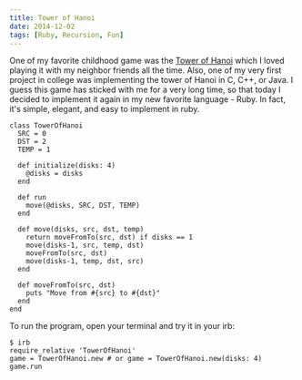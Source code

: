 ```yaml
---
title: Tower of Hanoi
date: 2014-12-02
tags: [Ruby, Recursion, Fun]
---
```


One of my favorite childhood game was the [Tower of Hanoi](http://en.wikipedia.org/wiki/Tower_of_Hanoi) which I loved playing it
with my neighbor friends all the time. Also, one of my very first project in college
was implementing the tower of Hanoi in C, C++, or Java. I guess this game has sticked with
me for a very long time, so that today I decided to implement it again in my new
favorite language - Ruby. In fact, it's simple, elegant, and easy to implement in ruby.

    class TowerOfHanoi
      SRC = 0
      DST = 2
      TEMP = 1

      def initialize(disks: 4)
        @disks = disks
      end

      def run
        move(@disks, SRC, DST, TEMP)
      end

      def move(disks, src, dst, temp)
        return moveFromTo(src, dst) if disks == 1
        move(disks-1, src, temp, dst)
        moveFromTo(src, dst)
        move(disks-1, temp, dst, src)
      end

      def moveFromTo(src, dst)
        puts "Move from #{src} to #{dst}"
      end
    end

To run the program, open your terminal and try it in your irb:

    $ irb
    require_relative 'TowerOfHanoi'
    game = TowerOfHanoi.new # or game = TowerOfHanoi.new(disks: 4)
    game.run

